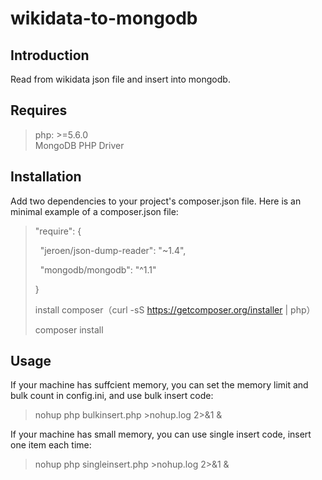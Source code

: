 # wikidata-to-mongodb

## Introduction  
Read from wikidata json file and insert into mongodb.

## Requires  
> php: >=5.6.0  
> MongoDB PHP Driver

## Installation  
Add two dependencies to your project's composer.json file. Here is an minimal example of a composer.json file:

> "require": { 
> 
>   "jeroen/json-dump-reader": "~1.4", 
> 
>   "mongodb/mongodb": "^1.1"  
> 
> }
> 
> install composer（curl -sS https://getcomposer.org/installer | php）
> 
> composer install

## Usage  
If your machine has suffcient memory, you can set the memory limit and bulk count in config.ini, and use bulk insert code:
> nohup php bulkinsert.php >nohup.log 2>&1 &

If your machine has small memory, you can use single insert code, insert one item each time: 
> nohup php singleinsert.php >nohup.log 2>&1 &
